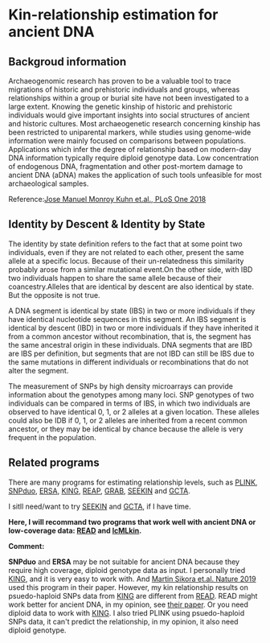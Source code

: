 # Kin-relationship estimation for ancient DNA

## Backgroud information

Archaeogenomic research has proven to be a valuable tool to trace migrations of historic and prehistoric individuals and groups, whereas relationships within a group or burial site have not been investigated to a large extent. Knowing the genetic kinship of historic and prehistoric individuals would give important insights into social structures of ancient and historic cultures. Most archaeogenetic research concerning kinship has been restricted to uniparental markers, while studies using genome-wide information were mainly focused on comparisons between populations. Applications which infer the degree of relationship based on modern-day DNA information typically require diploid genotype data. Low concentration of endogenous DNA, fragmentation and other post-mortem damage to ancient DNA (aDNA) makes the application of such tools unfeasible for most archaeological samples. 

Reference:[Jose Manuel Monroy Kuhn et.al., PLoS One 2018](https://journals.plos.org/plosone/article?id=10.1371/journal.pone.0195491)

## Identity by Descent & Identity by	State

The identity by state definition refers to the fact that at some point two individuals, even if they are not related to each other, present the same allele at a specific locus. Because of their un-relatedness this similarity probably arose from a similar mutational event.On the other side, with IBD two individuals happen to share the same allele because of their coancestry.Alleles that are identical by descent are also identical by state. But the opposite is not true. 

A DNA segment is identical by state (IBS) in two or more individuals if they have identical nucleotide sequences in this segment. An IBS segment is identical by descent (IBD) in two or more individuals if they have inherited it from a common ancestor without recombination, that is, the segment has the same ancestral origin in these individuals. DNA segments that are IBD are IBS per definition, but segments that are not IBD can still be IBS due to the same mutations in different individuals or recombinations that do not alter the segment.

The	measurement of SNPs by high	density	microarrays	can	provide	information	about the genotypes among	many loci. SNP genotypes of	two individuals can be compared in terms of	IBS, in which two individuals	are	observed	to	have	identical	0, 1, or 2	alleles	at a given	location.	These	alleles	could	also be IDB	if	0, 1,	or 2 alleles	are	inherited	from a	recent	common	ancestor,	or they	may	be identical	by chance because	the	allele is	very frequent in the	population.

## Related programs

There are many programs for estimating relationship levels, such as [PLINK](https://www.cog-genomics.org/plink2/), [SNPduo](https://journals.plos.org/plosone/article?id=10.1371/journal.pone.0006711), [ERSA](https://www.ncbi.nlm.nih.gov/pmc/articles/PMC3083094/), [KING](https://www.ncbi.nlm.nih.gov/pmc/articles/PMC3025716/), [REAP](https://www.ncbi.nlm.nih.gov/pmc/articles/pmid/22748210/), [GRAB](https://www.ncbi.nlm.nih.gov/pmc/articles/pmid/24586241/), [SEEKIN](https://journals.plos.org/plosgenetics/article?id=10.1371/journal.pgen.1007021) and [GCTA](https://cnsgenomics.com/software/gcta/#Overview).


I sitll need/want to try [SEEKIN](https://journals.plos.org/plosgenetics/article?id=10.1371/journal.pgen.1007021) and [GCTA](https://cnsgenomics.com/software/gcta/#Overview), if I have time.

**Here, I will recommand two programs that work well with ancient DNA or low-coverage data: [READ](https://bitbucket.org/tguenther/read) and [lcMLkin](https://github.com/COMBINE-lab/maximum-likelihood-relatedness-estimation).** 


**Comment:**

**SNPduo** and **ERSA** may be not suitable for ancient DNA because they require high coverage, diploid genotype data as input. I personally tried [KING](http://people.virginia.edu/~wc9c/KING/manual.html), and it is very easy to work with. And [Martin Sikora et.al. Nature 2019](https://www.nature.com/articles/s41586-019-1279-z) used this program in their paper. However, my kin relationship results on psuedo-haploid SNPs data from [KING](http://people.virginia.edu/~wc9c/KING/manual.html) are different from [READ](https://bitbucket.org/tguenther/read). READ might work better for ancient DNA, in my opinion, see [their paper](https://journals.plos.org/plosone/article?id=10.1371/journal.pone.0195491). Or you need diploid data to work with [KING](http://people.virginia.edu/~wc9c/KING/manual.html). I also tried PLINK using psuedo-haploid SNPs data, it can't predict the relationship, in my opinion, it also need diploid genotype.
